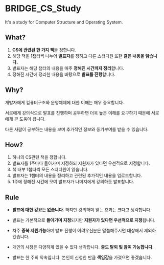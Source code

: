 # BRIDGE_CS_Study

It's a study for Computer Structure and Operating System.


## What?
1. <b>CS에 관련된 한 가지 책</b>을 정합니다.
2. 해당 책을 1챕터씩 나누어 <b>발표자</b>를 정하고 다른 스터디원 또한 <b>같은 내용을 읽습니다.</b>
3. 발표자는 해당 챕터의 내용을 매주 <b>정해진 시간까지 정리</b>합니다.
4. 정해진 시간에 정리한 내용을 바탕으로 <b>발표를 진행</b>합니다.


## Why?
개발자에게 컴퓨터구조와 운영체제에 대한 이해는 매우 중요합니다.

서로에게 강의식으로 발표를 진행하며 공부하면 더욱 높은 이해를 요구하기 때문에 서로에게 큰 도움이 됩니다.

다른 사람이 공부하는 내용을 보며 추가적인 정보와 동기부여를 받을 수 있습니다.


## How?
1. 하나의 CS관련 책을 정합니다.
2. 발표자를 1주마다 돌아가며 지정하되 지원자가 있다면 우선적으로 지정합니다.
3. 책 내부 1챕터씩 모든 스터디원이 읽습니다.
4. 발표자는 1챕터의 내용을 정리하고 관련된 추가적인 내용을 업로드합니다.
5. 1주에 정해진 시간에 모여 발표자가 나머지에게 강의하듯 발표합니다.


## Rule
* <b>발표에 대한 강요는 없습니다.</b> 하지만 강의하며 얻는 효과는 크다고 생각합니다.

* 발표는 기본적으로 <b>돌아가며 지정</b>되지만 <b>지원자가 있다면 우선적으로 지정</b>됩니다.

* 차주 <b>중복 지원가능</b>하며 발표 진행이 어려우신분은 말씀해주시면 대상에서 제외하겠습니다.

* 개인의 사정은 다양하게 있을 수 있다 생각합니다. <b>중도 탈퇴 및 참여 가능합니다.</b>

* 발표는 한 주의 약속입니다. 본인이 신청한 만큼 <b>책임감</b>을 가졌으면 좋겠습니다.
